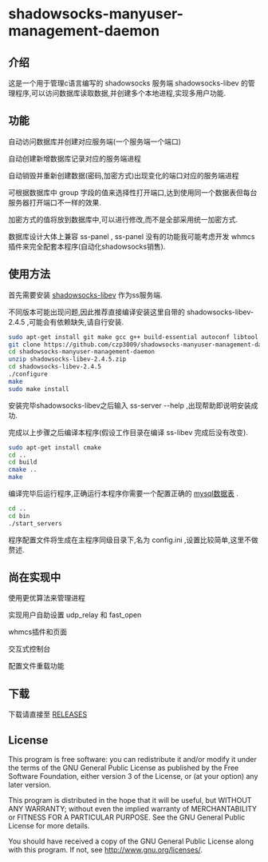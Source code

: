 # shadowsocks-manyuser-management-daemon

## 介绍

这是一个用于管理c语言编写的 shadowsocks 服务端 shadowsocks-libev 的管理程序,可以访问数据库读取数据,并创建多个本地进程,实现多用户功能.

## 功能

自动访问数据库并创建对应服务端(一个服务端一个端口)

自动创建新增数据库记录对应的服务端进程

自动销毁并重新创建数据(密码,加密方式)出现变化的端口对应的服务端进程

可根据数据库中 group 字段的值来选择性打开端口,达到使用同一个数据表但每台服务器打开端口不一样的效果.

加密方式的值将放到数据库中,可以进行修改,而不是全部采用统一加密方式.

数据库设计大体上兼容 ss-panel , ss-panel 没有的功能我可能考虑开发 whmcs 插件来完全配套本程序(自动化shadowsocks销售).

## 使用方法

首先需要安装 [shadowsocks-libev](https://github.com/shadowsocks/shadowsocks-libev) 作为ss服务端.

不同版本可能出现问题,因此推荐直接编译安装这里自带的 shadowsocks-libev-2.4.5 ,可能会有依赖缺失,请自行安装.

```bash
sudo apt-get install git make gcc g++ build-essential autoconf libtool libssl-dev
git clone https://github.com/czp3009/shadowsocks-manyuser-management-daemon.git
cd shadowsocks-manyuser-management-daemon
unzip shadowsocks-libev-2.4.5.zip
cd shadowsocks-libev-2.4.5
./configure
make
sudo make install
```

安装完毕shadowsocks-libev之后输入 ss-server --help ,出现帮助即说明安装成功.

完成以上步骤之后编译本程序(假设工作目录在编译 ss-libev 完成后没有改变).

```bash
sudo apt-get install cmake
cd ..
cd build
cmake ..
make
```

编译完毕后运行程序,正确运行本程序你需要一个配置正确的 [mysql数据表](https://github.com/czp3009/shadowsocks-manyuser-management-daemon/tree/master/mysql_backup_file) .

```bash
cd ..
cd bin
./start_servers
```

程序配置文件将生成在主程序同级目录下,名为 config.ini ,设置比较简单,这里不做赘述.

## 尚在实现中

使用更优算法来管理进程

实现用户自助设置 udp_relay 和 fast_open

whmcs插件和页面

交互式控制台

配置文件重载功能

## 下载

下载请直接至 [RELEASES](https://github.com/czp3009/shadowsocks-manyuser-management-daemon/releases)

## License

This program is free software: you can redistribute it and/or modify it under the terms of the GNU General Public License as published by the Free Software Foundation, either version 3 of the License, or (at your option) any later version.

This program is distributed in the hope that it will be useful, but WITHOUT ANY WARRANTY; without even the implied warranty of MERCHANTABILITY or FITNESS FOR A PARTICULAR PURPOSE. See the GNU General Public License for more details.

You should have received a copy of the GNU General Public License along with this program. If not, see http://www.gnu.org/licenses/.
